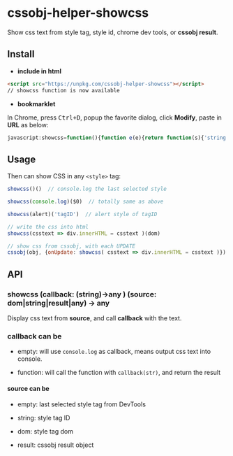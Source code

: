 # cssobj-helper-showcss
Show css text from style tag, style id, chrome dev tools, or **cssobj result**.


## **Install**

- **include in html**

``` html
<script src="https://unpkg.com/cssobj-helper-showcss"></script>
// showcss function is now available
```

- **bookmarklet**

In Chrome, press <kbd>Ctrl+D</kbd>, popup the favorite dialog, click **Modify**, paste in **URL** as below:

``` javascript
javascript:showcss=function(){function e(e){return function(s){'string'==typeof s&&(s=document.getElementById(s)),'object'==typeof s&&s&&s.cssdom&&(s=s.cssdom),s||(s=$0);var t=s.sheet||s.styleSheet;if(t.cssText)return t.cssText;for(var n='',o=t.cssRules||t.rules,r=0,c=o.length;r<c;r++)n+=o[r].cssText+'\n';return e?e(n):console.log(n)}}return e}();
```

## **Usage**

Then can show CSS in any `<style>` tag:

``` javascript
showcss()()  // console.log the last selected style

showcss(console.log)($0)  // totally same as above

showcss(alert)('tagID')  // alert style of tagID

// write the css into html
showcss(csstext => div.innerHTML = csstext )(dom)

// show css from cssobj, with each UPDATE
cssobj(obj, {onUpdate: showcss( csstext => div.innerHTML = csstext )})

```

## API

### showcss (callback: (string)->any ) (source: dom|string|result|any) -> any

Display css text from **source**, and call **callback** with the text.

### **callback** can be

  - empty: will use `console.log` as callback, means output css text into console.

  - function: will call the function with `callback(str)`, and return the result

#### **source** can be

  - empty: last selected style tag from DevTools

  - string: style tag ID

  - dom: style tag dom

  - result: cssobj result object


